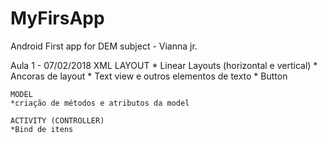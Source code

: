 # MyFirsApp
Android First app for DEM subject - Vianna jr.

Aula 1 - 07/02/2018
    XML LAYOUT
    * Linear Layouts (horizontal e vertical)
    * Ancoras de layout
    * Text view e outros elementos de texto
    * Button
    
    MODEL
    *criação de métodos e atributos da model
    
    ACTIVITY (CONTROLLER)
    *Bind de itens
